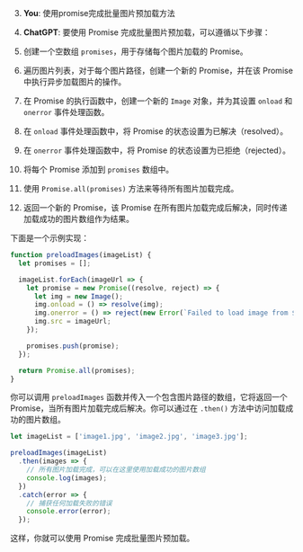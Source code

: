 3. **You**: 使用promise完成批量图片预加载方法
4. **ChatGPT**: 要使用 Promise 完成批量图片预加载，可以遵循以下步骤：

1. 创建一个空数组 `promises`，用于存储每个图片加载的 Promise。
2. 遍历图片列表，对于每个图片路径，创建一个新的 Promise，并在该 Promise 中执行异步加载图片的操作。
3. 在 Promise 的执行函数中，创建一个新的 `Image` 对象，并为其设置 `onload` 和 `onerror` 事件处理函数。
4. 在 `onload` 事件处理函数中，将 Promise 的状态设置为已解决（resolved）。
5. 在 `onerror` 事件处理函数中，将 Promise 的状态设置为已拒绝（rejected）。
6. 将每个 Promise 添加到 `promises` 数组中。
7. 使用 `Promise.all(promises)` 方法来等待所有图片加载完成。
8. 返回一个新的 Promise，该 Promise 在所有图片加载完成后解决，同时传递加载成功的图片数组作为结果。

下面是一个示例实现：

```javascript
function preloadImages(imageList) {
  let promises = [];

  imageList.forEach(imageUrl => {
    let promise = new Promise((resolve, reject) => {
      let img = new Image();
      img.onload = () => resolve(img);
      img.onerror = () => reject(new Error(`Failed to load image from ${imageUrl}`));
      img.src = imageUrl;
    });

    promises.push(promise);
  });

  return Promise.all(promises);
}
```

你可以调用 `preloadImages` 函数并传入一个包含图片路径的数组，它将返回一个 Promise，当所有图片加载完成后解决。你可以通过在 `.then()` 方法中访问加载成功的图片数组。

```javascript
let imageList = ['image1.jpg', 'image2.jpg', 'image3.jpg'];

preloadImages(imageList)
  .then(images => {
    // 所有图片加载完成，可以在这里使用加载成功的图片数组
    console.log(images);
  })
  .catch(error => {
    // 捕获任何加载失败的错误
    console.error(error);
  });
```

这样，你就可以使用 Promise 完成批量图片预加载。